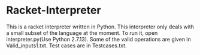 # Racket-Interpreter

This is a racket interpreter written in Python. This interpreter only deals with a small subset of the language at the moment.
To run it, open interpreter.py(Use Python 2.7.13).
Some of the valid operations are given in Valid_inputs1.txt. Test cases are in Testcases.txt.

